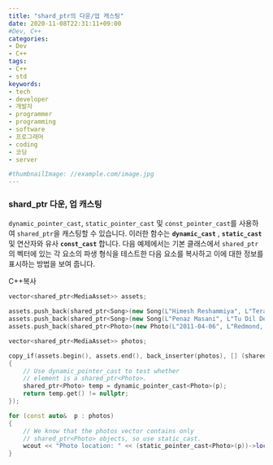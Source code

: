 ```yaml
---
title: "shard_ptr의 다운/업 캐스팅"
date: 2020-11-08T22:31:11+09:00
#Dev, C++
categories:
- Dev
- C++
tags:
- C++
- std
keywords:
- tech
- developer
- 개발자
- programmer
- programming
- software
- 프로그래머
- coding
- 코딩
- server

#thumbnailImage: //example.com/image.jpg
---
```


### shard_ptr 다운, 업 캐스팅

`dynamic_pointer_cast`, `static_pointer_cast` 및 `const_pointer_cast`를 사용하여 `shared_ptr`을 캐스팅할 수 있습니다. 이러한 함수는 **`dynamic_cast`** , **`static_cast`** 및 연산자와 유사 **`const_cast`** 합니다. 다음 예제에서는 기본 클래스에서 `shared_ptr`의 벡터에 있는 각 요소의 파생 형식을 테스트한 다음 요소를 복사하고 이에 대한 정보를 표시하는 방법을 보여 줍니다.

<!--more-->

C++복사

```cpp
vector<shared_ptr<MediaAsset>> assets;

assets.push_back(shared_ptr<Song>(new Song(L"Himesh Reshammiya", L"Tera Surroor")));
assets.push_back(shared_ptr<Song>(new Song(L"Penaz Masani", L"Tu Dil De De")));
assets.push_back(shared_ptr<Photo>(new Photo(L"2011-04-06", L"Redmond, WA", L"Soccer field at Microsoft.")));

vector<shared_ptr<MediaAsset>> photos;

copy_if(assets.begin(), assets.end(), back_inserter(photos), [] (shared_ptr<MediaAsset> p) -> bool
{
    // Use dynamic_pointer_cast to test whether
    // element is a shared_ptr<Photo>.
    shared_ptr<Photo> temp = dynamic_pointer_cast<Photo>(p);		
    return temp.get() != nullptr;
});

for (const auto&  p : photos)
{
    // We know that the photos vector contains only 
    // shared_ptr<Photo> objects, so use static_cast.
    wcout << "Photo location: " << (static_pointer_cast<Photo>(p))->location_ << endl;
}
```